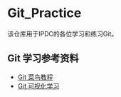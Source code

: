 # Git_Practice
该仓库用于IPDC的各位学习和练习Git。

## Git 学习参考资料

- [Git 菜鸟教程](https://www.runoob.com/git/git-tutorial.html)
- [Git 可视化学习](https://learngitbranching.js.org)
